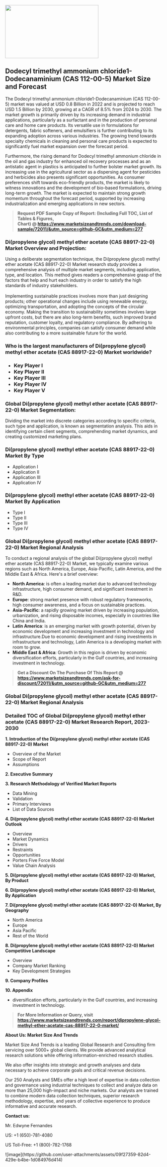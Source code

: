 <p><img class="alignnone size-medium wp-image-20088" src="https://ffe5etoiles.com/wp-content/uploads/2024/12/MST1-300x171.png" alt="" width="300" height="171" /></p><h2>Dodecyl trimethyl ammonium chloride1-Dodecanaminium (CAS 112-00-5) Market Size and Forecast</h2><p>The Dodecyl trimethyl ammonium chloride1-Dodecanaminium (CAS 112-00-5) market was valued at USD 0.8 Billion in 2022 and is projected to reach USD 1.5 Billion by 2030, growing at a CAGR of 8.5% from 2024 to 2030. The market growth is primarily driven by its increasing demand in industrial applications, particularly as a surfactant and in the production of personal care and home care products. Its versatile use in formulations for detergents, fabric softeners, and emulsifiers is further contributing to its expanding adoption across various industries. The growing trend towards specialty chemicals in cleaning and personal care products is expected to significantly fuel market expansion over the forecast period.</p><p>Furthermore, the rising demand for Dodecyl trimethyl ammonium chloride in the oil and gas industry for enhanced oil recovery processes and as an antistatic agent in plastics is anticipated to further bolster market growth. Its increasing use in the agricultural sector as a dispersing agent for pesticides and herbicides also presents significant opportunities. As consumer preferences shift towards eco-friendly products, the market is likely to witness innovations and the development of bio-based formulations, driving long-term growth. The market is expected to maintain strong growth momentum throughout the forecast period, supported by increasing industrialization and emerging applications in new sectors.</p></p><blockquote id="" class=""><strong>Request PDF Sample Copy of Report: (Including Full TOC, List of Tables &amp; Figures, Chart)&nbsp;@&nbsp;<strong><a href="https://www.marketsizeandtrends.com/download-sample/72011/&utm_source=github-GC&utm_medium=277" target="_blank">https://www.marketsizeandtrends.com/download-sample/72011/&utm_source=github-GC&utm_medium=277</a></strong></strong></blockquote><h3 id="" class="">Di(propylene glycol) methyl ether acetate (CAS 88917-22-0) Market&nbsp;Overview and Projection:</h3><p id="" class="">Using a deliberate segmentation technique, the Di(propylene glycol) methyl ether acetate (CAS 88917-22-0) Market research study provides a comprehensive analysis of multiple market segments, including application, type, and location. This method gives readers a comprehensive grasp of the factors that help and hurt each industry in order to satisfy the high standards of industry stakeholders. <br /> <br />Implementing sustainable practices involves more than just designing products; other operational changes include using renewable energy, optimizing transportation, and adopting the concepts of the circular economy. Making the transition to sustainability sometimes involves large upfront costs, but there are also long-term benefits, such improved brand reputation, customer loyalty, and regulatory compliance. By adhering to environmental principles, companies can satisfy consumer demand while also contributing to a more sustainable future for the world.</p><h3 id="" class="">Who is the largest manufacturers of&nbsp;Di(propylene glycol) methyl ether acetate (CAS 88917-22-0) Market worldwide?</h3><h3 class=""><p><ul><li>Key Player I </li><li> Key Player II </li><li> Key Player III </li><li> Key Player IV </li><li> Key Player V</li></ul></p></h3><h3 id="" class="">Global&nbsp;Di(propylene glycol) methyl ether acetate (CAS 88917-22-0) Market Segmentation:</h3><p id="" class="">Dividing the market into discrete categories according to specific criteria, such type and application, is known as segmentation analysis. This aids in identifying certain client segments, comprehending market dynamics, and creating customized marketing plans.</p><h3 id="" class="">Di(propylene glycol) methyl ether acetate (CAS 88917-22-0) Market&nbsp;By Type</h3><p><p><ul><li>Application I </li><li> Application II </li><li> Application III </li><li> Application IV</p></li></ul></p></p><h3 id="" class="">Di(propylene glycol) methyl ether acetate (CAS 88917-22-0) Market&nbsp;By Application</h3><p class=""><p><ul><li>Type I </li><li> Type II </li><li> Type III </li><li> Type IV</li></ul></p></p><h3 id="" class="">Global Di(propylene glycol) methyl ether acetate (CAS 88917-22-0) Market Regional Analysis</h3><p id="" class="">To conduct a regional analysis of the global Di(propylene glycol) methyl ether acetate (CAS 88917-22-0) Market, we typically examine various regions such as North America, Europe, Asia-Pacific, Latin America, and the Middle East &amp; Africa. Here's a brief overview:</p><ul><li><strong>North America</strong>: is often a leading market due to advanced technology infrastructure, high consumer demand, and significant investment in R&amp;D.</li><li><strong>Europe</strong>: strong market presence with robust regulatory frameworks, high consumer awareness, and a focus on sustainable practices.</li><li><strong>Asia-Pacific</strong>: a rapidly growing market driven by increasing population, urbanization, and rising disposable incomes, especially in countries like China and India.</li><li><strong>Latin America</strong>: is an emerging market with growth potential, driven by economic development and increasing investment in technology and infrastructure.Due to economic development and rising investments in infrastructure and technology, Latin America is a developing market with room to grow.</li><li><strong>Middle East &amp; Africa</strong>: Growth in this region is driven by economic diversification efforts, particularly in the Gulf countries, and increasing investment in technology.</li></ul><blockquote id="" class=""><strong>Get a Discount On The Purchase Of This Report @ <strong><a href="https://www.marketsizeandtrends.com/ask-for-discount/72011/&utm_source=github-GC&utm_medium=277" target="_blank">https://www.marketsizeandtrends.com/ask-for-discount/72011/&utm_source=github-GC&utm_medium=277</a></strong></strong></blockquote><h3 id="" class="">Global Di(propylene glycol) methyl ether acetate (CAS 88917-22-0) Market Regional Analysis</h3><h3 id="" class="">Detailed TOC of Global Di(propylene glycol) methyl ether acetate (CAS 88917-22-0) Market Research Report, 2023-2030</h3><p id="" class=""><strong>1. Introduction of the Di(propylene glycol) methyl ether acetate (CAS 88917-22-0) Market</strong></p><ul><li>Overview of the Market</li><li>Scope of Report</li><li>Assumptions</li></ul><p id="" class=""><strong>2. Executive Summary</strong></p><p id="" class=""><strong>3. Research Methodology of Verified Market Reports</strong></p><ul><li>Data Mining</li><li>Validation</li><li>Primary Interviews</li><li>List of Data Sources</li></ul><p id="" class=""><strong>4. Di(propylene glycol) methyl ether acetate (CAS 88917-22-0) Market Outlook</strong></p><ul><li>Overview</li><li>Market Dynamics</li><li>Drivers</li><li>Restraints</li><li>Opportunities</li><li>Porters Five Force Model</li><li>Value Chain Analysis</li></ul><p id="" class=""><strong>5. Di(propylene glycol) methyl ether acetate (CAS 88917-22-0) Market, By Product</strong></p><p id="" class=""><strong>6. Di(propylene glycol) methyl ether acetate (CAS 88917-22-0) Market, By Application</strong></p><p id="" class=""><strong>7. Di(propylene glycol) methyl ether acetate (CAS 88917-22-0) Market, By Geography</strong></p><ul><li>North America</li><li>Europe</li><li>Asia Pacific</li><li>Rest of the World</li></ul><p id="" class=""><strong>8. Di(propylene glycol) methyl ether acetate (CAS 88917-22-0) Market Competitive Landscape</strong></p><ul><li>Overview</li><li>Company Market Ranking</li><li>Key Development Strategies</li></ul><p id="" class=""><strong>9. Company Profiles</strong></p><p id="" class=""><strong>10. Appendix</strong></p><ul><li>diversification efforts, particularly in the Gulf countries, and increasing investment in technology.</li></ul><blockquote id="" class=""><strong>For More Information or Query, visit <strong><strong><a href="https://www.marketsizeandtrends.com/report/dipropylene-glycol-methyl-ether-acetate-cas-88917-22-0-market/" target="_blank">https://www.marketsizeandtrends.com/report/dipropylene-glycol-methyl-ether-acetate-cas-88917-22-0-market/</a></strong></strong></strong></blockquote><p id="" class=""><strong>About Us: Market Size And Trends</strong></p><p id="" class="">Market Size And Trends is a leading Global Research and Consulting firm servicing over 5000+ global clients. We provide advanced analytical research solutions while offering information-enriched research studies.</p><p id="" class="">We also offer insights into strategic and growth analyses and data necessary to achieve corporate goals and critical revenue decisions.</p><p id="" class="">Our 250 Analysts and SMEs offer a high level of expertise in data collection and governance using industrial techniques to collect and analyze data on more than 25,000 high-impact and niche markets. Our analysts are trained to combine modern data collection techniques, superior research methodology, expertise, and years of collective experience to produce informative and accurate research.</p><p id="" class=""><strong>Contact us:</strong></p><p id="" class="">Mr. Edwyne Fernandes</p><p id="" class="">US: +1 (650)-781-4080</p><p id="" class="">US Toll-Free: +1 (800)-782-1768</p>
![image](https://github.com/user-attachments/assets/09f27359-82d4-429e-b4be-1d084976d414)
